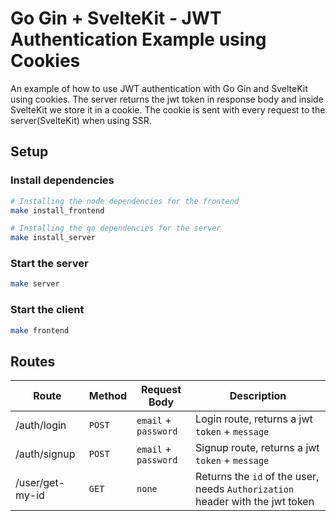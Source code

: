 # Go Gin + SvelteKit - JWT Authentication Example using Cookies

An example of how to use JWT authentication with Go Gin and SvelteKit using cookies. The server returns the jwt token in response body and inside SvelteKit we store it in a cookie. The cookie is sent with every request to the server(SvelteKit) when using SSR.

## Setup

### Install dependencies

```bash
# Installing the node dependencies for the frontend
make install_frontend

# Installing the go dependencies for the server
make install_server
```

### Start the server

```bash
make server
```

### Start the client

```bash
make frontend
```

## Routes

| Route           | Method | Request Body         | Description                                                                   |
| --------------- | ------ | -------------------- | ----------------------------------------------------------------------------- |
| /auth/login     | `POST` | `email` + `password` | Login route, returns a jwt `token` + `message`                                |
| /auth/signup    | `POST` | `email` + `password` | Signup route, returns a jwt `token` + `message`                               |
| /user/get-my-id | `GET`  | `none`               | Returns the `id` of the user, needs `Authorization` header with the jwt token |
